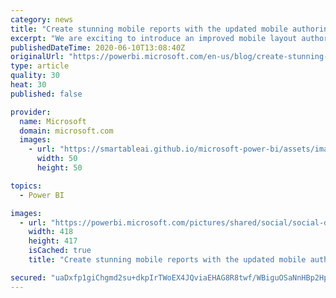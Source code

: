 ```yaml
---
category: news
title: "Create stunning mobile reports with the updated mobile authoring in Power BI Desktop"
excerpt: "We are exciting to introduce an improved mobile layout authoring experience. With the new capabilities introduced in this release, you can build compelling, interactive reports optimized for mobile devices."
publishedDateTime: 2020-06-10T13:08:40Z
originalUrl: "https://powerbi.microsoft.com/en-us/blog/create-stunning-mobile-reports-with-the-updated-mobile-authoring-in-power-bi-desktop/"
type: article
quality: 30
heat: 30
published: false

provider:
  name: Microsoft
  domain: microsoft.com
  images:
    - url: "https://smartableai.github.io/microsoft-power-bi/assets/images/organizations/microsoft.com-50x50.jpg"
      width: 50
      height: 50

topics:
  - Power BI

images:
  - url: "https://powerbi.microsoft.com/pictures/shared/social/social-default-image.png"
    width: 418
    height: 417
    isCached: true
    title: "Create stunning mobile reports with the updated mobile authoring in Power BI Desktop"

secured: "uaDxfp1giChgmd2su+dkpIrTWoEX4JQviaEHAG8R8twf/WBiguOSaNnHBp2HpnJtBz2WAn5Pc8arLj7VC9PmK4ua85dGxQ+pbDbIDy9FrNwyqQVqE3PC8d1PuYBbdQZ3gHbBuLe+88ioUzHqeHZmdZPeojXJsNaFZDUE5YuBbsdz2THFTfu7gyjswSGN+9n8nQrluK/mF/GCvnZH1hUtvlNjs4nmvnB5eoHeElgMUH1EkC4to1bI4VacEULloIzypEsb2FMVDWOlm61kAjchVb3goSRs8V+1i4poyi2pa2SY128vPq3Lq9CBzVzeB4r3x0K2nM3dTOmUHpu1wH56xg==;S+dtdRHTQ3HZiR0WRgDn7g=="
---
```


